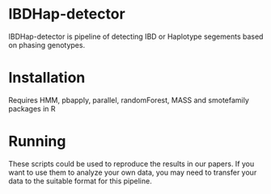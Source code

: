 # IBDHap-detector
 
IBDHap-detector is pipeline of detecting IBD or Haplotype segements based on phasing genotypes.

# Installation
Requires HMM, pbapply, parallel, randomForest, MASS and smotefamily packages in R

# Running
These scripts could be used to reproduce the results in our papers. If you want to use them to analyze your own data, you may need to transfer your data to the suitable format for this pipeline.

